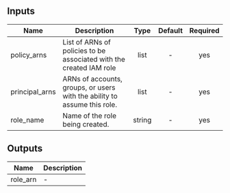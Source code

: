 ## Inputs

| Name | Description | Type | Default | Required |
|------|-------------|:----:|:-----:|:-----:|
| policy_arns | List of ARNs of policies to be associated with the created IAM role | list | - | yes |
| principal_arns | ARNs of accounts, groups, or users with the ability to assume this role. | list | - | yes |
| role_name | Name of the role being created. | string | - | yes |

## Outputs

| Name | Description |
|------|-------------|
| role_arn | - |

